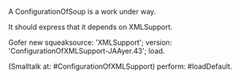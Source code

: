 A ConfigurationOfSoup is a work under way.

It should express that it depends on XMLSupport.

Gofer new
	squeaksource: 'XMLSupport'; 
	version: 'ConfigurationOfXMLSupport-JAAyer.43';
	load.
	
(Smalltalk at: #ConfigurationOfXMLSupport) perform: #loadDefault.